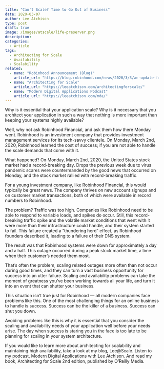 ```yaml
---
title: "Can't Scale? Time to Go Out of Business"
date: 2020-03-07
author: Lee Atchison
type: post
draft: true
image: /images/atscale/life-preserver.png
description: 
categories:
  - Article
tags:
  - Architecting for Scale
  - Availability
  - Scalability
related:
  - name: "Robinhood Announcement (Blog)"
    article_url: "https://blog.robinhood.com/news/2020/3/3/an-update-from-robinhoods-founders"
  - name: "Architecting for Scale"
    article_url: "https://leeatchison.com/architectingforscale/"
  - name: "Modern Digital Applications Podcast"
    article_url: "https://leeatchison.com/mda/"
---
```


Why is it essential that your application scale? Why is it necessary that you architect your application in such a way that nothing is more important than keeping your systems highly available?

Well, why not ask Robinhood Financial, and ask them how there Monday went. Robinhood is an investment company that provides investment management services for its tech-savvy clientele. On Monday, March 2nd, 2020, Robinhood learned the cost of success; if you are not able to handle the scale demands that come with it.

What happened? On Monday, March 2nd, 2020, the United States stock market had a record-breaking day. Drops the previous week due to virus pandemic scares were countermanded by the good news that occurred on Monday, and the stock market rallied with record-breaking traffic.

For a young investment company, like Robinhood Financial, this would typically be great news. The company thrives on new account signups and on customer market transactions, both of which were available in record numbers to Robinhood.

The problem? Traffic was too high. Companies like Robinhood need to be able to respond to variable loads, and spikes do occur. Still, this record-breaking traffic spike and the volatile market conditions that went with it were more than their infrastructure could handle, and their system started to fail. This failure created a “thundering herd” effect, as Robinhood founders described it, leading to a failure of their DNS system.

The result was that Robinhood systems were down for approximately a day and a half. This outage occurred during a peak stock market time, a time when their customer’s needed them most.

That’s often the problem, scaling related outages more often than not occur during good times, and they can turn a vast business opportunity for success into an utter failure. Scaling and availability problems can take the moment of greatness you’ve been working towards all your life, and turn it into an event that can shutter your business.

This situation isn’t true just for Robinhood — all modern companies face problems like this. One of the most challenging things for an online business to handle is success. Success can be the killer of a business. Success can shut you down.

Avoiding problems like this is why it is essential that you consider the scaling and availability needs of your application well before your needs arise. The day when success is staring you in the face is too late to be planning for scaling in your system architecture.

If you would like to learn more about architecting for scalability and maintaining high availability, take a look at my blog, Lee@Scale. Listen to my podcast, Modern Digital Applications with Lee Atchison. And read my book, Architecting for Scale 2nd edition, published by O’Reilly Media.
